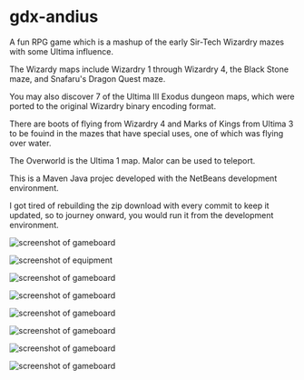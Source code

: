 gdx-andius
=========

A fun RPG game which is a mashup of the early Sir-Tech Wizardry mazes with some Ultima influence.

The Wizardy maps include Wizardry 1 through Wizardry 4, the Black Stone maze, and Snafaru's Dragon Quest maze.

You may also discover 7 of the Ultima III Exodus dungeon maps, which were ported to the original Wizardry binary encoding format.

There are boots of flying from Wizardry 4 and Marks of Kings from Ultima 3 to be fouind in the mazes that have special uses, one of which was flying over water.

The Overworld is the Ultima 1 map.  Malor can be used to teleport.

This is a Maven Java projec developed with the NetBeans development environment.

I got tired of rebuilding the zip download with every commit to keep it updated, so to journey onward, you would run it from the development environment.

![screenshot of gameboard](https://raw.github.com/pantinor/gdx-andius/master/preview1.png)

![screenshot of equipment](https://raw.github.com/pantinor/gdx-andius/master/preview2.png)

![screenshot of gameboard](https://raw.github.com/pantinor/gdx-andius/master/preview3.png)

![screenshot of gameboard](https://raw.github.com/pantinor/gdx-andius/master/preview4.png)

![screenshot of gameboard](https://raw.github.com/pantinor/gdx-andius/master/preview5.png)

![screenshot of gameboard](https://raw.github.com/pantinor/gdx-andius/master/preview6.png)

![screenshot of gameboard](https://raw.github.com/pantinor/gdx-andius/master/preview7.png)

![screenshot of gameboard](https://raw.github.com/pantinor/gdx-andius/master/preview8.png)